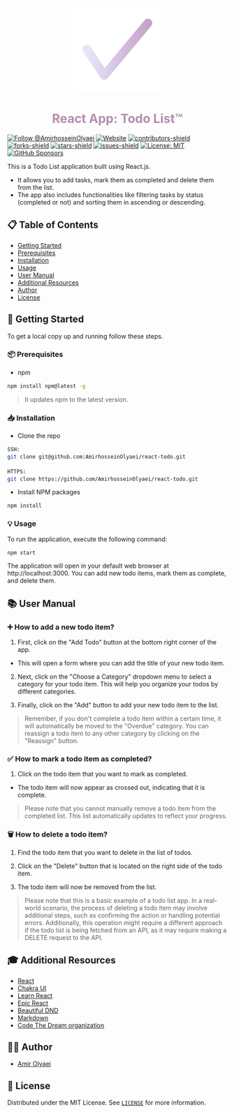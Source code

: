 <p align="center">
  <a href="">
    <img alt="Todo List" src="./public/todo.png" />
  </a>
</p>
<h1 style="text-align: center; color: #b48ead;">
  React App: Todo List™
</h1>

[![Follow @AmirhosseinOlyaei](https://img.shields.io/github/followers/AmirhosseinOlyaei?label=Follow%20@AmirhosseinOlyaei&style=social)](https://github.com/AmirhosseinOlyaei?screen_name=AmirhosseinOlyaei)
[![Website](https://img.shields.io/badge/-website-CDA4DE)](https://react-todo-amiro.vercel.app/)
[![contributors-shield](https://img.shields.io/github/contributors/AmirhosseinOlyaei/react-todo.svg)](https://github.com/AmirhosseinOlyaei/react-todo/graphs/contributors)
[![forks-shield](https://img.shields.io/github/forks/AmirhosseinOlyaei/react-todo.svg)](https://github.com/AmirhosseinOlyaei/react-todo/network/members)
[![stars-shield](https://img.shields.io/github/stars/AmirhosseinOlyaei/react-todo.svg?color=lightblue)](https://github.com/AmirhosseinOlyaei/react-todo/stargazers)
[![issues-shield](https://img.shields.io/github/issues/AmirhosseinOlyaei/react-todo.svg?color=pink)](https://github.com/AmirhosseinOlyaei/react-todo/issues)
[![License: MIT](https://img.shields.io/badge/license-MIT-purple.svg)](./LICENSE)
[![GitHub Sponsors](https://img.shields.io/github/sponsors/AmirhosseinOlyaei?color=darkgreen)](https://github.com/sponsors/AmirhosseinOlyaei)

This is a Todo List application built using React.js.

- It allows you to add tasks, mark them as completed
  and delete them from the list.
- The app also includes functionalities like filtering tasks by status (completed or not) and sorting them in ascending or descending.

## 📋 Table of Contents

- [Getting Started](#🚀-getting-started)
- [Prerequisites](#📦-prerequisites)
- [Installation](#📥-installation)
- [Usage](#💡-usage)
- [User Manual](#📚-user-manual)
- [Additional Resources](#🎓-additional-resources)
- [Author](#👨‍💻-author)
- [License](#📜-license)

## 🚀 Getting Started

To get a local copy up and running follow these steps.

### 📦 Prerequisites

- npm

```sh
npm install npm@latest -g
```

> It updates npm to the latest version.

### 📥 Installation

- Clone the repo

```sh
SSH:
git clone git@github.com:AmirhosseinOlyaei/react-todo.git

HTTPS:
git clone https://github.com/AmirhosseinOlyaei/react-todo.git
```

- Install NPM packages

```sh
npm install
```

### 💡 Usage

To run the application, execute the following command:

```sh
npm start
```

The application will open in your default web browser at http://localhost:3000. You can add new todo items, mark them as complete, and delete them.

## 📚 User Manual

### ➕ How to add a new todo item?

1. First, click on the "Add Todo" button at the bottom right corner of the app.

- This will open a form where you can add the title of your new todo item.

2. Next, click on the "Choose a Category" dropdown menu to select a category for your todo item. This will help you organize your todos by different categories.

3. Finally, click on the "Add" button to add your new todo item to the list.

> Remember, if you don't complete a todo item within a certain time, it will automatically be moved to the "Overdue" category. You can reassign a todo item to any other category by clicking on the "Reassign" button.

### ✅ How to mark a todo item as completed?

1. Click on the todo item that you want to mark as completed.

- The todo item will now appear as crossed out, indicating that it is complete.

> Please note that you cannot manually remove a todo item from the completed list. This list automatically updates to reflect your progress.

### 🗑️ How to delete a todo item?

1. Find the todo item that you want to delete in the list of todos.

2. Click on the "Delete" button that is located on the right side of the todo item.

3. The todo item will now be removed from the list.

> Please note that this is a basic example of a todo list app. In a real-world scenario, the process of deleting a todo item may involve additional steps, such as confirming the action or handling potential errors. Additionally, this operation might require a different approach if the todo list is being fetched from an API, as it may require making a DELETE request to the API.

## 🎓 Additional Resources

- [React](https://react.dev/)
- [Chakra UI](https://chakra-ui.com/)
- [Learn React](https://scrimba.com/learn/learnreact)
- [Epic React](https://epicreact.dev/modules/react-hooks/react-hooks-welcome)
- [Beautiful DND](https://github.com/atlassian/react-beautiful-dnd)
- [Markdown](https://www.markdownguide.org/)
- [Code The Dream organization](https://codethedream.org/)

## 👨‍💻 Author

- [Amir Olyaei](https://github.com/AmirhosseinOlyaei)

## 📜 License

Distributed under the MIT License. See [`LICENSE`](./LICENSE) for more information.
